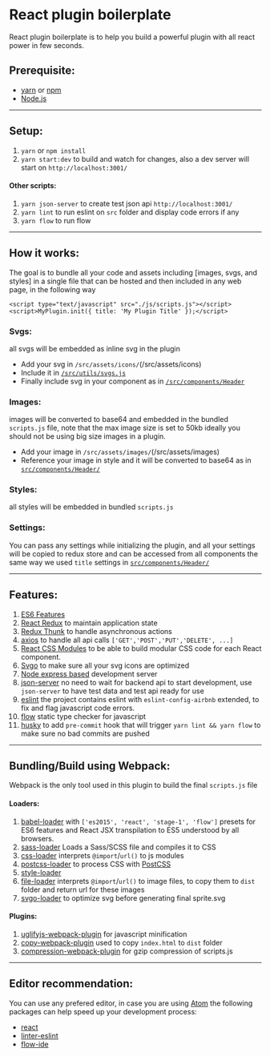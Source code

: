 # React plugin boilerplate

React plugin boilerplate is to help you build a powerful plugin with all react power in few seconds.

## Prerequisite:

* [yarn](https://yarnpkg.com/en/) or [npm](https://www.npmjs.com/)
* [Node.js](https://nodejs.org/en/)

---

## Setup:

1. `yarn` or `npm install`
2. `yarn start:dev` to build and watch for changes, also a dev server will start on `http://localhost:3001/`

#### Other scripts:
1. `yarn json-server` to create test json api `http://localhost:3001/`
2. `yarn lint` to run eslint on `src` folder and display code errors if any
3. `yarn flow` to run flow

---

## How it works:

The goal is to bundle all your code and assets including [images, svgs, and styles] in a single file that can be hosted and then included in any web page, in the following way

```
<script type="text/javascript" src="./js/scripts.js"></script>
<script>MyPlugin.init({ title: 'My Plugin Title' });</script>
```

### Svgs:
all svgs will be embedded as inline svg in the plugin

* Add your svg in `/src/assets/icons/`(/src/assets/icons)
* Include it in  [`/src/utils/svgs.js`](/src/utils/svgs.js)
* Finally include svg in your component as in [`/src/components/Header`](/src/components/Header/index.js)

### Images:
images will be converted to base64 and embedded in the bundled `scripts.js` file, note that the max image size is set to 50kb ideally you should not be using big size images in a plugin.

* Add your image in `/src/assets/images/`(/src/assets/images)
* Reference your image in style and it will be converted to base64 as in [`src/components/Header/`](src/components/Header/header.scss)

### Styles:
all styles will be embedded in bundled `scripts.js`

### Settings:
You can pass any settings while initializing the plugin, and all your settings will be copied to redux store and can be accessed from all components the same way we used `title` settings in [`src/components/Header/`](/src/components/Header/index.js)

---

## Features:

1. [ES6 Features](http://es6-features.org/#Constants)
2. [React Redux](https://github.com/reactjs/react-redux) to maintain application state
3. [Redux Thunk](https://github.com/gaearon/redux-thunk) to handle asynchronous actions
4. [axios](https://github.com/axios/axios) to handle all api calls `['GET','POST','PUT','DELETE', ...]`
5. [React CSS Modules](https://github.com/gajus/react-css-modules) to be able to build modular CSS code for each React component.
6. [Svgo](https://github.com/svg/svgo) to make sure all your svg icons are optimized
7. [Node express based](https://expressjs.com/) development server
8. [json-server](https://github.com/typicode/json-server) no need to wait for backend api to start development, use `json-server` to have test data and test api ready for use
9. [eslint](https://github.com/airbnb/javascript/tree/master/packages/eslint-config-airbnb) the project contains eslint with `eslint-config-airbnb` extended, to fix and flag javascript code errors.
10. [flow](https://flow.org/en/) static type checker for javascript
11. [husky](https://github.com/typicode/husky) to add `pre-commit` hook that will trigger `yarn lint && yarn flow` to make sure no bad commits are pushed

---

## Bundling/Build using Webpack:

Webpack is the only tool used in this plugin to build the final `scripts.js` file

#### Loaders:
1. [babel-loader](https://github.com/babel/babel-loader) with `['es2015', 'react', 'stage-1', 'flow']` presets for ES6 features and React JSX transpilation to ES5 understood by all browsers.
2. [sass-loader](https://github.com/webpack-contrib/sass-loader) Loads a Sass/SCSS file and compiles it to CSS
3. [css-loader](https://github.com/webpack-contrib/css-loader) interprets `@import`/`url()` to js modules
4. [postcss-loader](https://github.com/postcss/postcss-loader) to process CSS with [PostCSS](http://postcss.org/)
5. [style-loader](https://github.com/webpack-contrib/style-loader)
6. [file-loader](https://github.com/webpack-contrib/file-loader) interprets `@import`/`url()` to image files, to copy them to `dist` folder and return url for these images
7. [svgo-loader](https://github.com/rpominov/svgo-loader) to optimize svg before generating final sprite.svg

#### Plugins:
1. [uglifyjs-webpack-plugin](https://github.com/webpack-contrib/uglifyjs-webpack-plugin) for javascript minification
2. [copy-webpack-plugin](https://github.com/webpack-contrib/copy-webpack-plugin) used to copy `index.html` to `dist` folder
3. [compression-webpack-plugin](https://github.com/webpack-contrib/compression-webpack-plugin) for gzip compression of scripts.js

---

## Editor recommendation:

You can use any prefered editor, in case you are using [Atom](https://atom.io/) the following packages can help speed up your development process:

* [react](https://atom.io/packages/react)
* [linter-eslint](https://atom.io/packages/linter-eslint)
* [flow-ide](https://atom.io/packages/flow-ide)
